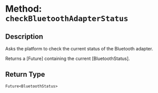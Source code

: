 # Method: `checkBluetoothAdapterStatus`

## Description

Asks the platform to check the current status of the Bluetooth adapter.

 Returns a [Future] containing the current [BluetoothStatus].

## Return Type
`Future<BluetoothStatus>`

